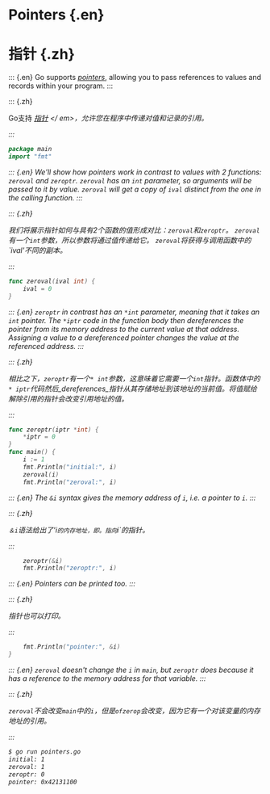 
# Pointers {.en}


# 指针 {.zh}


::: {.en}
Go supports <em><a href="http://en.wikipedia.org/wiki/Pointer_(computer_programming)">pointers</a></em>,
allowing you to pass references to values and records
within your program.
:::

::: {.zh}

Go支持<em> <a href="http://en.wikipedia.org/wiki/Pointer_(computer_programming)">指针</a> </ em>，允许您在程序中传递对值和记录的引用。

:::


```go
package main
import "fmt"
```


::: {.en}
We'll show how pointers work in contrast to values with
2 functions: `zeroval` and `zeroptr`. `zeroval` has an
`int` parameter, so arguments will be passed to it by
value. `zeroval` will get a copy of `ival` distinct
from the one in the calling function.
:::

::: {.zh}

我们将展示指针如何与具有2个函数的值形成对比：`zeroval`和`zeroptr`。 `zeroval`有一个`int`参数，所以参数将通过值传递给它。 `zeroval`将获得与调用函数中的`ival'不同的副本。

:::


```go
func zeroval(ival int) {
	ival = 0
}
```


::: {.en}
`zeroptr` in contrast has an `*int` parameter, meaning
that it takes an `int` pointer. The `*iptr` code in the
function body then _dereferences_ the pointer from its
memory address to the current value at that address.
Assigning a value to a dereferenced pointer changes the
value at the referenced address.
:::

::: {.zh}

相比之下，`zeroptr`有一个`* int`参数，这意味着它需要一个`int`指针。函数体中的`* iptr`代码然后_dereferences_指针从其存储地址到该地址的当前值。将值赋给解除引用的指针会改变引用地址的值。

:::


```go
func zeroptr(iptr *int) {
	*iptr = 0
}
func main() {
	i := 1
	fmt.Println("initial:", i)
	zeroval(i)
	fmt.Println("zeroval:", i)
```


::: {.en}
The `&i` syntax gives the memory address of `i`,
i.e. a pointer to `i`.
:::

::: {.zh}

`＆i`语法给出了'i`的内存地址，即。指向`i`的指针。

:::


```go
	zeroptr(&i)
	fmt.Println("zeroptr:", i)
```


::: {.en}
Pointers can be printed too.
:::

::: {.zh}

指针也可以打印。

:::


```go
	fmt.Println("pointer:", &i)
}
```


::: {.en}
`zeroval` doesn't change the `i` in `main`, but
`zeroptr` does because it has a reference to
the memory address for that variable.
:::

::: {.zh}

`zeroval`不会改变`main`中的`i`，但是`ofzerop`会改变，因为它有一个对该变量的内存地址的引用。

:::


```bash
$ go run pointers.go
initial: 1
zeroval: 1
zeroptr: 0
pointer: 0x42131100
```


